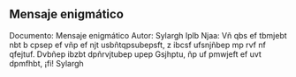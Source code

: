 ## Mensaje enigmático
Documento: Mensaje enigmático
Autor: Sylargh
Iplb Njaa:
Vñ qbs ef tbmjebt nbt b cpsep ef vñp ef njt usbñtqpsubepsft, z ibcsf ufsnjñbep mp rvf nf qfejtuf.
Dvbñep ibzbt dpñrvjtubep upep Gsjhptu, ñp uf pmwjeft ef uvt dpmfhbt, ¡fi!
Sylargh
